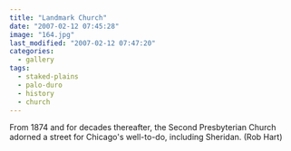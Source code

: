 ```yaml
---
title: "Landmark Church"
date: "2007-02-12 07:45:28"
image: "164.jpg"
last_modified: "2007-02-12 07:47:20"
categories:
  - gallery
tags:
  - staked-plains
  - palo-duro
  - history  
  - church
---
```


From 1874 and for decades thereafter, the Second Presbyterian Church adorned a street for Chicago's well-to-do, including Sheridan. (Rob Hart)
